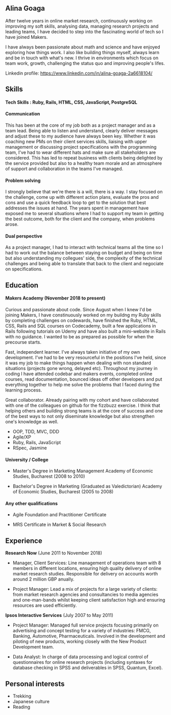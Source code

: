 ## Alina Goaga

After twelve years in online market research, continuously working on improving my soft skills, analysing data, managing research projects and leading teams, I have decided to step into the fascinating world of tech so I have joined Makers.

I have always been passionate about math and science and have enjoyed exploring how things work. I also like building things myself, always learn and be in touch with what's new. I thrive in environments which focus on team work, growth, challenging the status quo and improving people's lifes. 

Linkedin profile: https://www.linkedin.com/in/alina-goaga-2a6618104/

## Skills

#### Tech Skills : Ruby, Rails, HTML, CSS, JavaScript, PostgreSQL

#### Communication

This has been at the core of my job both as a project manager and as a team lead. Being able to listen and understand, clearly deliver messages and adjust these to my audience have always been key. Whether it was coaching new PMs on their client services skills, liaising with upper management or discussing project specifications with the programming team, I've had to wear different hats and make sure all stakeholders are considered. This has led to repeat business with clients being delighted by the service provided but also to a healthy team morale and an atmosphere of support and collaboration in the teams I've managed.

#### Problem solving

I strongly believe that we're there is a will, there is a way. I stay focused on the challenge, come up with different action plans, evaluate the pros and cons and use a quick feedback loop to get to the solution that best addresses the issues at hand. The years spent in management have exposed me to several situations where I had to support my team in getting the best outcome, both for the client and the company, when problems arose.

#### Dual perspective

As a project manager, I had to interact with technical teams all the time so I had to work out the balance between staying on budget and being on time but also understanding my collegues' side, the complexity of the technical challenges and being able to translate that back to the client and negociate on specifications.

## Education

#### Makers Academy (November 2018 to present)

Curious and passionate about code. Since August when I knew I'd be joining Makers, I have constinuously worked on my buildng my Ruby skills by completing challenges on codewards, have finished the Ruby, HTML, CSS, Rails and SQL courses on Codecademy, built a few applications in Rails following tutorials on Udemy and have also built a mini-website in Rails with no guidance. I wanted to be as prepared as possible for when the precourse starts.

Fast, independent learner. I've always taken initiative of my own development. I've had to be very resourceful in the positions I've held, since it was my job to make things happen when dealing with non standard situations (projects gone wrong, delayed etc). Throughout my journey in coding I have attended codebar and makers events, completed online courses, read documentation, bounced ideas off other developers and put everything together to help me solve the problems that I faced during the learning process.

Great collaborator. Already pairing with my cohort and have collaborated with one of the colleagues on github for the fizzbuzz exercise. I think that helping others and building strong teams is at the core of success and one of the best ways to not only diseminate knowledge but also strengthen one's knowledge as well.

- OOP, TDD, MVC, DDD
- Agile/XP
- Ruby, Rails, JavaScript
- RSpec, Jasmine

#### University / College 

- Master's Degree in Marketing Management
Academy of Economic Studies, Bucharest (2008 to 2010) 

- Bachelor's Degree in Marketing (Graduated as Valedictorian)
Academy of Economic Studies, Bucharest (2005 to 2008) 

#### Any other qualifications

- Agile Foundation and Practitioner Certificate

- MRS Certificate in Market & Social Research

## Experience

**Research Now** (June 2011 to November 2018)    

- Manager, Client Services:
Line management of operations team with 8 members in different locations, ensuring high quality delivery of online market research studies. Responsible for delivery on accounts worth around 2 million GBP anually.

- Project Manager:
Lead a mix of projects for a large variety of clients: from market research agencies and consultancies to media agencies and one-man-bands whilst keeping client satisfaction high and ensuring resources are used efficiently. 

**Ipsos Interactive Services** (July 2007 to May 2011)

- Project Manager:
Managed full service projects focusing primarily on advertising and concept testing for a variety of industries: FMCG, Banking, Automotive, Pharmaceuticals. Involved in the development and piloting of new products, working closely with the New Product Development team.

- Data Analyst:
In charge of data processing and logical control of questionnaires for online research projects (including syntaxes for database checking in SPSS and deliverables in SPSS, Quantum, Excel). 

## Personal interests

- Trekking 
- Japanese culture
- Reading 
